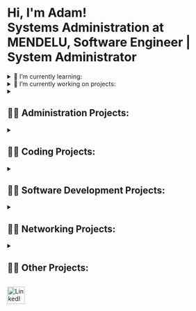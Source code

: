<h1>Hi, I'm Adam! <br/>Systems Administration at MENDELU, Software Engineer | System Administrator</a> </h1>

<details>
<summary>🌱 I’m currently learning: </summary>

  - <b> :cloud: Virtualization and cloud services </b>
  - <b> Administration of MySQL and NoSQL database systems </b>
  - <b> Implementation of ITIL framework </b>
  - <b> Formal languages and compilers </b>

</details>

<details>
<summary>🔭 I’m currently working on projects:</summary>

  - <b> Virtualization and Containerization Deployment and Management </b>
  - <b> Integrated Cybersecurity Framework for Educational Institutions </b>
  - <b> Web app architecture using ITIL framework </b>
  - <b> CI CD Pipeline to Deploy to Kubernetes Cluster using Jenkins </b>

</details>

<details>
<summary><h2>👨‍💻 Administration Projects:</h2></summary>
  
  - <b> :cloud: [Virtualization and Containerization Deployment and Management](https://github.com/AdamLnenicka/VCS)[in progress] </b>

  - <b> [CI CD Pipeline to Deploy to Kubernetes Cluster using Jenkins](https://github.com/AdamLnenicka/devops1)[in progress] </b>
  
  - <b> :cd: [Web inc (organization with 50 employees) - domain + windows server configuration ](https://github.com/AdamLnenicka/win1) </b>
  
  - <b> :penguin: [Debian Servers x Ubuntu client configuration](https://github.com/AdamLnenicka/lin1) </b>

</details>

<details>
<summary><h2>👨‍💻 Coding Projects:</h2></summary>

- <b> :space_invader: [Render chain and shader programming, implementation of GPU](https://github.com/AdamLnenicka/IZG) (in c) </b>

- <b> :envelope: [Post office - Semaphores in Process Synchronization ](https://github.com/AdamLnenicka/semaphors) (in c)</b>

- <b> [Spreadsheet Processor](https://github.com/AdamLnenicka/izp) (in c)</b>

- <b> [Tabular data Manipulator](https://github.com/AdamLnenicka/izp2) (in c)</b>

- <b> :shell: [WEDI - File Editing and Tracking Utility](https://github.com/AdamLnenicka/WEDI) (in shell)</b>

- <b> :wrench: [VHDL programming](https://github.com/AdamLnenicka/vhdl) </b>

- <b> :blue_book: [SQL - bookstore](https://github.com/AdamLnenicka/SQL-bookstore) </b>

- <b> :beer: [SQL - brewery](https://github.com/AdamLnenicka/SQL-brewery) </b>

</details>

<details>
<summary><h2>👨‍💻 Software Development Projects:</h2></summary>
  
  - <b> :car: [Web App for car servicing](https://github.com/AdamLnenicka/servis) (python + flask)</b>

  - <b> :moneybag: [Diagram design for online marketplace](https://github.com/AdamLnenicka/marketplace) (enterprise architect) </b>

  - <b> [Web app architecture using ITIL framework](https://github.com/AdamLnenicka/ITIL) [in progress]</b>

</details>

<details>
<summary><h2>👨‍💻 Networking Projects:</h2></summary>

  CCNA - Networks :white_check_mark:
  
  CCNA2 – Switching, Routing and Wireless Essentials :white_check_mark:

  - <b> :signal_strength: [IPv4 dynamic routing](https://github.com/AdamLnenicka/ipv4routing) </b>

  - <b> :signal_strength: [IPv6 dynamic routing](https://github.com/AdamLnenicka/ipv6routing) </b>

  - <b> :signal_strength: [DHCPv4, Stateless DHCPv6, Statefull DHCPv6](https://github.com/AdamLnenicka/dhcpv4-6) </b>

  - <b> :signal_strength: [HSRP](https://github.com/AdamLnenicka/hsrp) </b>

  - <b> :signal_strength: [STP + etherchannel](https://github.com/AdamLnenicka/stp-eth) </b>

  - <b> :signal_strength: [Vlan security, dhcp snooping](https://github.com/AdamLnenicka/snooping) </b>

  - <b> :signal_strength: [ACL (Access control list)](https://github.com/AdamLnenicka/ACL) </b>

</details>
  
<details>
<summary><h2>👨‍💻 Other Projects:</h2></summary>

- <b> [Integrated Cybersecurity Framework for Educational Institutions](https://github.com/AdamLnenicka/ZKB) [in progress]</b>

- <b> :electric_plug: [Electric circuit protocol made with matlab](https://github.com/AdamLnenicka/IEL) </b>

</details>

<a href="https://www.linkedin.com/in/adam-ln%C4%9Bni%C4%8Dka-9221b22b8/" target="_blank"><img src="https://upload.wikimedia.org/wikipedia/commons/thumb/c/ca/LinkedIn_logo_initials.png/600px-LinkedIn_logo_initials.png" alt="LinkedIn" width="40" height="40"></a>

